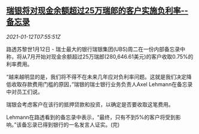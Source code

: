 <!--1610439794000-->
[瑞银将对现金余额超过25万瑞郎的客户实施负利率--备忘录](https://cn.reuters.com/article/ubs-memorandum-negative-rate-0112-tues-idCNKBS29H0SB)
------

<div><i>2021-01-12T07:55:51Z</i></div><p>路透苏黎世1月12日 - 瑞士最大的银行瑞银集团(UBS)周二在一份内部备忘录中称，将从7月开始对现金余额超过25万瑞郎(280,646.61美元)的客户收取0.75%的利率费用。</p><p>“越来越明显的是，我们将不得不在未来几年应对负利率问题。这就是我们决定降低收取存款费用门槛的原因，”瑞银的瑞士银行业务负责人Axel Lehmann在备忘录中对员工们说。</p><p>瑞银会考虑客户在该行的抵押贷款和投资，以确定是否要收取这笔费用。</p><p>Lehmann在路透看到的备忘录中表示，“最终，只有不到5%的客户将受到影响。”该备忘录已得到银行的一名发言人证实。(完)</p>
